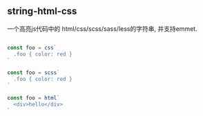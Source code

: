 ## string-html-css
一个高亮js代码中的 html/css/scss/sass/less的字符串, 并支持emmet.

```js

const foo = css`
  .foo { color: red }
`

const foo = scss`
  .foo { color: red }
`

const foo = html`
  <div>hello</div>
`

```
